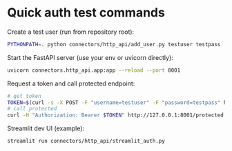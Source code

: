# Quick auth test commands

Create a test user (run from repository root):

```bash
PYTHONPATH=. python connectors/http_api/add_user.py testuser testpass
```

Start the FastAPI server (use your env or uvicorn directly):

```bash
uvicorn connectors.http_api.app:app --reload --port 8001
```

Request a token and call protected endpoint:

```bash
# get token
TOKEN=$(curl -s -X POST -F "username=testuser" -F "password=testpass" http://127.0.0.1:8001/login | jq -r .access_token)
# call protected
curl -H "Authorization: Bearer $TOKEN" http://127.0.0.1:8001/protected
```

Streamlit dev UI (example):

```bash
streamlit run connectors/http_api/streamlit_auth.py
```
